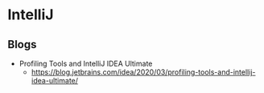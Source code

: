 # IntelliJ
## Blogs
* Profiling Tools and IntelliJ IDEA Ultimate
  * https://blog.jetbrains.com/idea/2020/03/profiling-tools-and-intellij-idea-ultimate/
